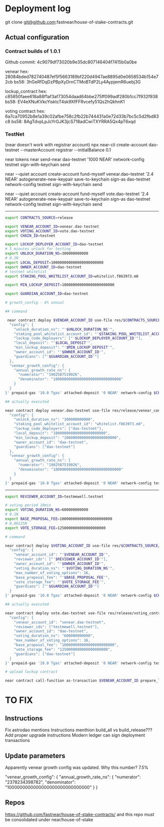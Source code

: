 
# Deployment log

git clone git@github.com:fastnear/house-of-stake-contracts.git


## Actual configuration

### Contract builds of 1.0.1

Github commit: 4c9079df73020b9e35dc807146404f7415b0a0be

venear hex: 28084bded782740487ef5f5663189bf220d4947ae8895d0e0658534b154e72cb
bs58: 3hGeRfDqDzPBpXyDrnCTMoBTdP2Ly4AypjemR6uebj3G

lockup_contract hex: c85850faee618a88f1af3af73054daad64bbe275ff099adf280b1cc7f932f938
bs58: EV4eXNuKVkcYisktcT4sk9XfFFRvcefy51Qs2hQkhnK1

voting contract hex: 6a7ca70952b8e1a39c02afbe758c2fb22b744431a0e72d33b7bc5c5d2fbd83c8
bs58: 8AgTdvpLpJcYrGJK3jcS718adCwiTXYRRA5Qx4pT6xqd

### TestNet

(near doesn't work with registrar account)
npx near-cli create-account dao-testnet --masterAccount registrar --initialBalance 0.1

near tokens near send-near dao-testnet '1000 NEAR' network-config testnet sign-with-keychain send

near --quiet account create-account fund-myself venear.dao-testnet '2.4 NEAR' autogenerate-new-keypair save-to-keychain sign-as dao-testnet network-config testnet sign-with-keychain send

near --quiet account create-account fund-myself vote.dao-testnet '2.4 NEAR' autogenerate-new-keypair save-to-keychain sign-as dao-testnet network-config testnet sign-with-keychain send

---

```bash
export CONTRACTS_SOURCE=release

export VENEAR_ACCOUNT_ID=venear.dao-testnet
export VOTING_ACCOUNT_ID=vote.dao-testnet
export CHAIN_ID=testnet

export LOCKUP_DEPLOYER_ACCOUNT_ID=dao-testnet
# 5 minutes unlock for testing
export UNLOCK_DURATION_NS=300000000000
# 0.1N
export LOCAL_DEPOSIT=100000000000000000000000
export OWNER_ACCOUNT_ID=dao-testnet
# testnet whitelist
export STAKING_POOL_WHITELIST_ACCOUNT_ID=whitelist.f863973.m0

export MIN_LOCKUP_DEPOSIT=100000000000000000000000

export GUARDIAN_ACCOUNT_ID=dao-testnet

# growth_config - 6% annual

## command

 near contract deploy $VENEAR_ACCOUNT_ID use-file res/$CONTRACTS_SOURCE/venear_contract.wasm with-init-call new json-args '{
  "config": {
    "unlock_duration_ns": "'$UNLOCK_DURATION_NS'",
    "staking_pool_whitelist_account_id": "'$STAKING_POOL_WHITELIST_ACCOUNT_ID'",
    "lockup_code_deployers": ["'$LOCKUP_DEPLOYER_ACCOUNT_ID'"],
    "local_deposit": "'$LOCAL_DEPOSIT'",
    "min_lockup_deposit": "'$MIN_LOCKUP_DEPOSIT'",
    "owner_account_id": "'$OWNER_ACCOUNT_ID'",
    "guardians": ["'$GUARDIAN_ACCOUNT_ID'"]
  },
  "venear_growth_config": {
    "annual_growth_rate_ns": {
      "numerator": "1902587519026",
      "denominator": "1000000000000000000000000000000"
    }
  }
}' prepaid-gas '10.0 Tgas' attached-deposit '0 NEAR' network-config $CHAIN_ID sign-with-keychain send

## actually executed

near contract deploy venear.dao-testnet use-file res/release/venear_contract.wasm with-init-call new json-args '{
  "config": {
    "unlock_duration_ns": "300000000000",
    "staking_pool_whitelist_account_id": "whitelist.f863973.m0",
    "lockup_code_deployers": ["dao-testnet"],
    "local_deposit": "100000000000000000000000",
    "min_lockup_deposit": "100000000000000000000000",
    "owner_account_id": "dao-testnet",
    "guardians": ["dao-testnet"]
  },
  "venear_growth_config": {
    "annual_growth_rate_ns": {
      "numerator": "1902587519026",
      "denominator": "1000000000000000000000000000000"
    }
  }
}' prepaid-gas '10.0 Tgas' attached-deposit '0 NEAR' network-config testnet sign-with-keychain send
```
---

```bash
export REVIEWER_ACCOUNT_ID=testmewell.testnet

# voting period 10min
export VOTING_DURATION_NS=600000000000
# 0.1N
export BASE_PROPOSAL_FEE=100000000000000000000000
# 0.00125N
export VOTE_STORAGE_FEE=1250000000000000000000

# command

near contract deploy $VOTING_ACCOUNT_ID use-file res/$CONTRACTS_SOURCE/voting_contract.wasm with-init-call new json-args '{
  "config": {
    "venear_account_id": "'$VENEAR_ACCOUNT_ID'",
    "reviewer_ids": ["'$REVIEWER_ACCOUNT_ID'"],
    "owner_account_id": "'$OWNER_ACCOUNT_ID'",
    "voting_duration_ns": "'$VOTING_DURATION_NS'",
    "max_number_of_voting_options": 16,
    "base_proposal_fee": "'$BASE_PROPOSAL_FEE'",
    "vote_storage_fee": "'$VOTE_STORAGE_FEE'",
    "guardians": ["'$GUARDIAN_ACCOUNT_ID'"]
  }
}' prepaid-gas '10.0 Tgas' attached-deposit '0 NEAR' network-config $CHAIN_ID sign-with-keychain

## actually executed

near contract deploy vote.dao-testnet use-file res/release/voting_contract.wasm with-init-call new json-args '{
  "config": {
    "venear_account_id": "venear.dao-testnet",
    "reviewer_ids": ["testmewell.testnet"],
    "owner_account_id": "dao-testnet",
    "voting_duration_ns": "600000000000",
    "max_number_of_voting_options": 16,
    "base_proposal_fee": "100000000000000000000000",
    "vote_storage_fee": "1250000000000000000000",
    "guardians": ["dao-testnet"]
  }
}' prepaid-gas '10.0 Tgas' attached-deposit '0 NEAR' network-config testnet sign-with-keychain send

# upload lockup contract

near contract call-function as-transaction $VENEAR_ACCOUNT_ID prepare_lockup_code file-args res/$CONTRACTS_SOURCE/lockup_contract.wasm prepaid-gas '100.0 Tgas' attached-deposit '1.98 NEAR' sign-as $LOCKUP_DEPLOYER_ACCOUNT_ID network-config $CHAIN_ID sign-with-keychain send


```


# TO FIX

## Instructions

Fix astrodao mentions
Instructions menthion build_all vs build_release???
Add proper upgrade instructions
Modern ledger can sign deployment transactions

## Update parameters

Apparently venear growth config was updated. 
Why this number?
7.5%

  "venear_growth_config": {
    "annual_growth_rate_ns": {
      "numerator": "2378234398782",
      "denominator": "1000000000000000000000000000000"
    }
  }

## Repos

https://github.com/fastnear/house-of-stake-contracts/ and this repo must be consolidated under near/house-of-stake

